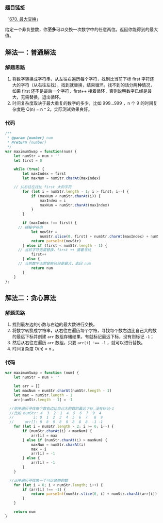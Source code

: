 ### 题目链接

「[670. 最大交换](https://leetcode.cn/problems/maximum-swap/)」

​	给定一个非负整数，你**至多**可以交换一次数字中的任意两位。返回你能得到的最大值。

## 解法一：普通解法

### 解题思路

1. 将数字转换成字符串，从左往右遍历每个字符，找到比当前下标 first 字符还大的字符（从右往左找），找到就替换，结束循环。找不到的话分两种情况，如果 first 还不是最后一个字符，first++ 接着循环，否则说明数字已经是最大，无需替换，退出循环。
2. 时间复杂度取决于最大重复的数字的多少，比如 999...999 ，n 个 9 的时间复杂度是 O(n) = n ^ 2，实际测试效果良好。

### 代码

```js
/**
 * @param {number} num
 * @return {number}
 */
var maximumSwap = function(num) {
	let numStr = num + ''
	let first = 0

	while (true) {
		let maxIndex = first
		let maxNum = numStr.charAt(maxIndex)

    // 从右往左找比 first 大的字符
		for (let i = numStr.length - 1; i > first; i--) {
			if (maxNum < numStr.charAt(i)) {
				maxIndex = i
				maxNum = numStr.charAt(maxIndex)
			}
		}

		if (maxIndex !== first) {
      // 拼接字符串
			let newStr =
				numStr.slice(0, first) + numStr.charAt(maxIndex) + numStr.slice(first + 1, maxIndex) + numStr.charAt(first) + numStr.slice(maxIndex + 1)
			return parseInt(newStr)
		} else if (first < numStr.length - 1) {
      // 当前字符无需替换，first ++ 接着寻找
			first++
		} else {
      // 当前数字无需替换已经是最大，返回 num
			return num
		}
	}
};
```

## 解法二：贪心算法

### 解题思路

1. 找到最左边的小数与右边的最大数进行交换。
2. 将数字转换成字符串，从右往左遍历每个字符，寻找每个数右边比自己大的数的最远下标并创建 `arr` 数组存储结果，有就标记最远下标，没有则标记 `-1`；
3. 然后从右往左遍历 `arr` 数组，只要 `arr[i] !== -1` ，就可以进行替换。 
4. 时间复杂度 O(n) = n 。

### 代码

```js
var maximumSwap = function (num) {
	let numStr = num + ''

	let arr = []
	let maxNum = numStr.charAt(numStr.length - 1)
	let max = numStr.length - 1
	arr[numStr.length - 1] = -1

  //倒序遍历寻找每个数右边比自己大的数的最远下标,没有标记-1
  //比如 numStr: 4  3  2  1  4  5  6  7  9  4
  //         i: 0  1  2  3  4  5  6  7   8  9
  //     arr[]: 8  8  8  8  8  8  8  8  -1 -1
	for (let i = numStr.length - 2; i >= 0; i--) {
		if (numStr.charAt(i) < maxNum) {
			arr[i] = max
		} else if (numStr.charAt(i) > maxNum) {
			maxNum = numStr.charAt(i)
			max = i
			arr[i] = -1
		} else {
			arr[i] = -1
		}
	}

  //正序遍历寻找第一个可以替换的数
	for (let i = 0; i < numStr.length; i++) {
		if (arr[i] !== -1) {
			return parseInt(numStr.slice(0, i) + numStr.charAt(arr[i]) + numStr.slice(i + 1, arr[i]) + numStr.charAt(i) + numStr.slice(arr[i] + 1))
		}
	}

	return num
}
```

